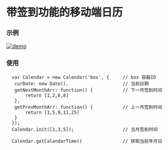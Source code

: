 # 带签到功能的移动端日历
### 示例

 [![demo](https://github.com/Arguiwu/calendar/blob/master/img/demo.png)]()

 ### 使用
 ```
   var Calendar = new Calendar('box', {		// box 容器ID
   	curDate: new Date(),					// 当前日期
   	getNextMonthArr: function() {			// 下一月签到时间
   		return [1,2,6,8]
   	},
   	getPrevMonthArr: function() {			// 上一月签到时间
   		return [1,5,9,11,25]
   	}
   });
   Calendar.init([1,3,5]);					// 当月签到时间

   Calendar.getCalendarTime()  				// 获取当前年月日

 ```